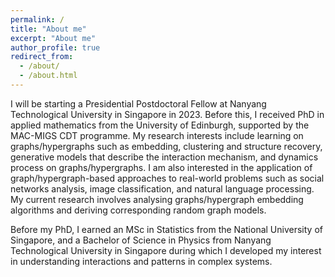 ```yaml
---
permalink: /
title: "About me"
excerpt: "About me"
author_profile: true
redirect_from: 
  - /about/
  - /about.html
---
```

I will be starting a Presidential Postdoctoral Fellow at Nanyang Technological University in Singapore in 2023. Before this, I received PhD in applied mathematics from the University of Edinburgh, supported by the MAC-MIGS CDT programme. My research interests include learning on graphs/hypergraphs such as embedding, clustering and structure recovery, generative models that describe the interaction mechanism, and dynamics process on graphs/hypergraphs. I am also interested in the application of graph/hypergraph-based approaches to real-world problems such as social networks analysis, image classification, and natural language processing.  My current research involves analysing graphs/hypergraph embedding algorithms and deriving corresponding random graph models.

Before my PhD, I earned an MSc in Statistics from the National University of Singapore, and a Bachelor of Science in Physics from Nanyang Technological University in Singapore during which I developed my interest in understanding interactions and patterns in complex systems. 

